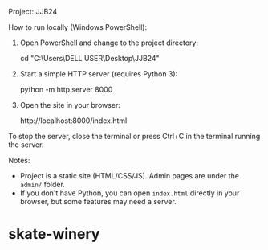 Project: JJB24

How to run locally (Windows PowerShell):

1. Open PowerShell and change to the project directory:

	cd "C:\Users\DELL USER\Desktop\JJB24"

2. Start a simple HTTP server (requires Python 3):

	python -m http.server 8000

3. Open the site in your browser:

	http://localhost:8000/index.html

To stop the server, close the terminal or press Ctrl+C in the terminal running the server.

Notes:
- Project is a static site (HTML/CSS/JS). Admin pages are under the `admin/` folder.
- If you don't have Python, you can open `index.html` directly in your browser, but some features may need a server.
# skate-winery